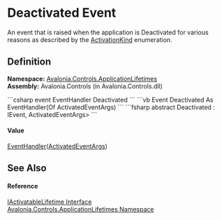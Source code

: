 # Deactivated Event


An event that is raised when the application is Deactivated for various reasons as described by the <a href="T_Avalonia_Controls_ApplicationLifetimes_ActivationKind">ActivationKind</a> enumeration.



## Definition
**Namespace:** <a href="N_Avalonia_Controls_ApplicationLifetimes">Avalonia.Controls.ApplicationLifetimes</a>  
**Assembly:** Avalonia.Controls (in Avalonia.Controls.dll)

<Tabs groupId="api-code-preview">
<TabItem value="csharp" label="C#">
```csharp
event EventHandler<ActivatedEventArgs> Deactivated
```
</TabItem>
<TabItem value="vb" label="VB">
```vb
Event Deactivated As EventHandler(Of ActivatedEventArgs)
```
</TabItem>
<TabItem value="fsharp" label="F#">
```fsharp
abstract Deactivated : IEvent<EventHandler<ActivatedEventArgs>,
    ActivatedEventArgs>
```
</TabItem>
</Tabs>



#### Value
<a href="https://learn.microsoft.com/dotnet/api/system.eventhandler-1" target="_blank" rel="noopener noreferrer">EventHandler</a>(<a href="T_Avalonia_Controls_ApplicationLifetimes_ActivatedEventArgs">ActivatedEventArgs</a>)

## See Also


#### Reference
<a href="T_Avalonia_Controls_ApplicationLifetimes_IActivatableLifetime">IActivatableLifetime Interface</a>  
<a href="N_Avalonia_Controls_ApplicationLifetimes">Avalonia.Controls.ApplicationLifetimes Namespace</a>  

